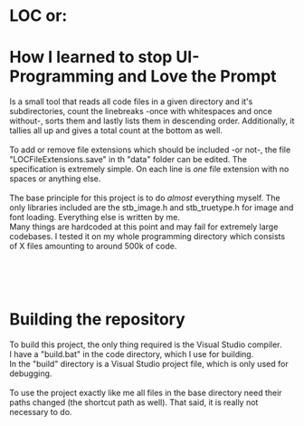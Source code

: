 # LOC or: 
# How I learned to stop UI-Programming and Love the Prompt

Is a small tool that reads all code files in a given directory and it's subdirectories, count the linebreaks -once with whitespaces and once without-, 
sorts them and lastly lists them in descending order.
Additionally, it tallies all up and gives a total count at the bottom as well.
<br><br>
To add or remove file extensions which should be included -or not-, the file "LOCFileExtensions.save" in th "data" folder can be edited. 
The specification is extremely simple. On each line is _one_ file extension with no spaces or anything else.
<br><br>
The base principle for this project is to do _almost_ everything myself. The only libraries included are the stb_image.h and stb_truetype.h for image and font loading.
Everything else is written by me. <br>
Many things are hardcoded at this point and may fail for extremely large codebases. 
I tested it on my whole programming directory which consists of X files amounting to around 500k of code. 

<br><br><br>
# Building the repository
To build this project, the only thing required is the Visual Studio compiler.<br>
I have a "build.bat" in the code directory, which I use for building.<br>
In the "build" directory is a Visual Studio project file, which is only used for debugging. <br><br>
To use the project exactly like me all files in the base directory need their paths changed (the shortcut path as well). 
That said, it is really not necessary to do.


